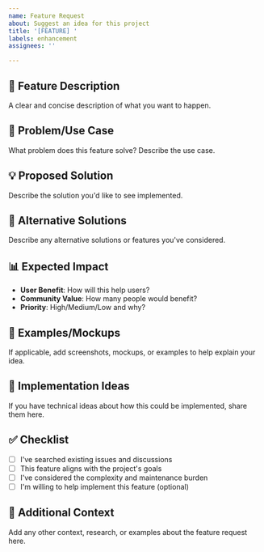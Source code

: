 ```yaml
---
name: Feature Request
about: Suggest an idea for this project
title: '[FEATURE] '
labels: enhancement
assignees: ''

---
```


## 🚀 Feature Description
A clear and concise description of what you want to happen.

## 🎯 Problem/Use Case
What problem does this feature solve? Describe the use case.

## 💡 Proposed Solution
Describe the solution you'd like to see implemented.

## 🔄 Alternative Solutions
Describe any alternative solutions or features you've considered.

## 📊 Expected Impact
- **User Benefit**: How will this help users?
- **Community Value**: How many people would benefit?
- **Priority**: High/Medium/Low and why?

## 🎨 Examples/Mockups
If applicable, add screenshots, mockups, or examples to help explain your idea.

## 🔧 Implementation Ideas
If you have technical ideas about how this could be implemented, share them here.

## ✅ Checklist
- [ ] I've searched existing issues and discussions
- [ ] This feature aligns with the project's goals
- [ ] I've considered the complexity and maintenance burden
- [ ] I'm willing to help implement this feature (optional)

## 📝 Additional Context
Add any other context, research, or examples about the feature request here.
